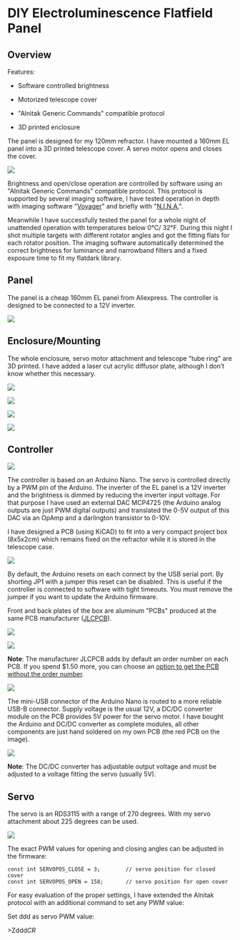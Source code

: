 # DIY Electroluminescence Flatfield Panel

## Overview

Features:

- Software controlled brightness

- Motorized telescope cover

- "Alnitak Generic Commands" compatible protocol

- 3D printed enclosure

The panel is designed for my 120mm refractor. I have mounted a 160mm EL panel into a 3D printed telescope cover. A servo motor opens and closes the cover.

![](resources/images/IMG_9714.JPG)

Brightness and open/close operation are controlled by software using an "Alnitak Generic Commands" compatible protocol. This protocol is supported by several imaging software, I have tested operation in depth with imaging software "[Voyager](https://software.starkeeper.it/)" and briefly with "[N.I.N.A.](https://nighttime-imaging.eu/)".

Meanwhile I have successfully tested the panel for a whole night of unattended operation with temperatures below 0°C/ 32°F. During this night I shot multiple targets with different rotator angles and got the fitting flats for each rotator position. The imaging software automatically determined the correct brightness for luminance and narrowband filters and a fixed exposure time to fit my flatdark library.

## Panel

The panel is a cheap 160mm EL panel from Aliexpress. The controller is designed to be connected to a 12V inverter.

![](resources/images/IMG_9486.jpg)

## Enclosure/Mounting

The whole enclosure, servo motor attachment and telescope "tube ring" are 3D printed. I have added a laser cut acrylic diffusor plate, although I don’t know whether this necessary.

![](resources/images/elflatpanel3dm1.png)

![](resources/images/elflatpanel3dm1b.png)

![](resources/images/elflatpanel3dm2.png)

![](resources/images/IMG_9341.jpg)

## Controller

![](resources/images/ControllerOverview.jpg)

The controller is based on an Arduino Nano. The servo is controlled directly by a PWM pin of the Arduino. The inverter of the EL panel is a 12V inverter and the brightness is dimmed by reducing the inverter input voltage. For that purpose I have used an external DAC MCP4725 (the Arduino analog outputs are just PWM digital outputs) and translated the 0-5V output of this DAC via an OpAmp and a darlington transistor to 0-10V.

I have designed a PCB (using KiCAD) to fit into a very compact project box (8x5x2cm) which remains fixed on the refractor while it is stored in the telescope case. 

![](resources/images/IMG_9479.jpg)

By default, the Arduino resets on each connect by the USB serial port. By shorting JP1 with a jumper this reset can be disabled. This is useful if the controller is connected to software with tight timeouts. You must remove the jumper if you want to update the Arduino firmware.

Front and back plates of the box are aluminum "PCBs" produced at the same PCB manufacturer ([JLCPCB](https://jlcpcb.com/)).

![](resources/images/IMG_9699.JPG)

![](resources/images/IMG_9700.jpg)

**Note**: The manufacturer JLCPCB adds by default an order number on each PCB. If you spend \$1.50 more, you can choose an [option to get the PCB without the order number](https://support.jlcpcb.com/article/28-how-to-put-jlc-production-id-at-a-specified-area-on-the-pcb).

![](resources/images/IMG_9481.jpg)

The mini-USB connector of the Arduino Nano is routed to a more reliable USB-B connector. Supply voltage is the usual 12V, a DC/DC converter module on the PCB provides 5V power for the servo motor. I have bought the Arduino and DC/DC converter as complete modules, all other components are just hand soldered on my own PCB (the red PCB on the image). 

![](resources/images/IMG_9696.JPG)

**Note**: The DC/DC converter has adjustable output voltage and must be adjusted to a voltage fitting the servo (usually 5V).

## Servo

The servo is an RDS3115 with a range of 270 degrees. With my servo attachment about 225 degrees can be used.

![](resources/images/IMG_9484.jpg)

The exact PWM values for opening and closing angles can be adjusted in the firmware:

```
const int SERVOPOS_CLOSE = 3;        // servo position for closed cover
const int SERVOPOS_OPEN = 158;       // servo position for open cover 
```

For easy evaluation of the proper settings, I have extended the Alnitak protocol with an additional command to set any PWM value:

Set ddd as servo PWM value:

\>Zddd*CR*
